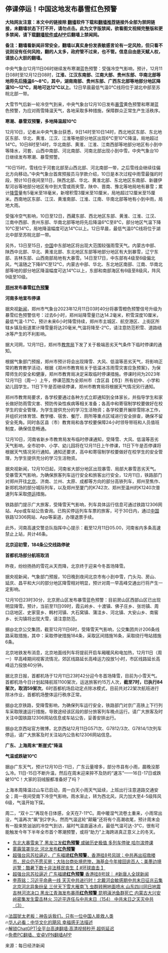  <!-- 面包屑导航 --> <h2>停课停运！中国这地发布暴雪红色预警</h2> <p class="notice"><b>大陆网友注意：本文中的链接除 <a href="https://github.com/bannedbook/fanqiang" >翻墙</a>软件下载和<a href="https://github.com/killgcd/justmysocks/blob/master/README.md">翻墙推荐</a>链接外全部为禁网链接，未翻墙状态下打不开，请勿点击。此为文字版禁闻，欲看图文视频完整版和更多禁闻，请下载<a href="https://github.com/bannedbook/fanqiang">翻墙软件或APP</a>后翻墙上禁闻网。</p><p>备注：翻墙看新闻非常安全，翻墙以真实身份发表敏感言论有一定风险，但只看不说则没有任何风险，翻的人太多，政府管不过来，也不管。信息自由是天赋人权，请放心大胆的翻墙。</b></p>  <div class="entry"> <p>中央气象台12月11日06时继续发布寒潮蓝色预警：受强冷空气影响，预计，12月11日08时至12月12日08时，<strong>江淮、江汉东南部、江南大部、贵州东部、华南北部等地将先后<a href="https://www.bannedbook.org/bnews/tag/%E9%99%8D%E6%B8%A9/" class="st_tag internal_tag" rel="tag" title="标签 降温 下的日志">降温</a>6～8℃，其中，湖南南部、贵州东部、广西东北部等地部分地区降温10～12℃，局地可达12℃以上</strong>。12日早晨最低气温0℃线将位于湖北中部至苏皖北部一带。</p> <p>大雪节气后新一轮冷空气到来，中央气象台12月10日发布<a href="https://www.bannedbook.org/bnews/tag/%E6%9A%B4%E9%9B%AA/" class="st_tag internal_tag" rel="tag" title="标签 暴雪 下的日志">暴雪</a>黄色预警和寒潮蓝色预警，为应对雨雪降温天气，各地采取多种措施，保障群众正常生产生活秩序。</p> <p><strong>寒潮、暴雪双预警，</strong><strong>多地降温超10℃</strong></p> <p>12月10日，记者从中央气象台获悉，9日14时至10日14时，西北地区东部、东北地区东部、华北、黄淮、江汉、江淮等地部分地区出现6℃至10℃降温，局地超过14℃。10日8时至14时，华北南部、黄淮、江淮、江南西部等地部分地区有小到中等降水，河套、山西中南部、河北南部、河南北部出现小到中雪。中央气象台10日继续发布寒潮、暴雪预警。</p> <p>“10日15时，雪线位于河套北部至山西北部、河北南部一带，之后雪线会继续往偏北方向移动。”中央气象台首席预报员马学款介绍，10日是本次过程中雨雪最强的时段，预计10日夜间至11日，陕西北部、华北、黄淮北部、东北地区东南部、新疆伊犁河谷等地部分地区有中到大雪或雨夹雪，陕中、晋南、豫北等地局地有暴雪；累计<a href="https://www.bannedbook.org/bnews/tag/%E9%99%8D%E9%9B%AA/" class="st_tag internal_tag" rel="tag" title="标签 降雪 下的日志">降雪</a>量有5毫米至18毫米，新增积雪3厘米至10厘米，局地超过12厘米至15厘米。西南地区东部、江汉、黄淮南部、江淮、江南、华南北部等地有小到中雨，局地大雨。</p> <p>受强冷空气影响，10日至12日，西藏东部、西北地区东部、黄淮、江淮、江汉、江南中西部、贵州东部、华南北部等地将先后降温6℃至8℃，部分地区气温下降10℃至14℃，局地降温幅度可达14℃以上。12日早晨，最低气温0℃线将位于湖北中部至苏皖北部一带。</p> <p>另外，13日至15日，<span class='wp_keywordlink_affiliate'><a href="https://www.bannedbook.org/" title="中国" target="_blank">中国</a></span>中东部地区将出现大范围较强雨雪天气。内蒙古中部、陕西中北部、华北、黄淮北部、东北地区东部等地部分地区有大到暴雪，辽宁东部、吉林东部、山西南部局地有大暴雪。14日至17日，中东部有4级至6级偏北风，气温随之下降8℃至12℃，内蒙古中部、华北、东北地区南部、江南、华南北部等地的部分地区降温幅度可达14℃以上，东部和南部海区有6级至8级风，阵风9级至10级。</p> <p><strong><a href="https://www.bannedbook.org/bnews/tag/%e9%83%91%e5%b7%9e/" class="st_tag internal_tag" rel="tag" title="标签 郑州 下的日志">郑州</a>发布暴雪<a href="https://www.bannedbook.org/bnews/tag/%E7%BA%A2%E8%89%B2%E9%A2%84%E8%AD%A6/" class="st_tag internal_tag" rel="tag" title="标签 红色预警 下的日志">红色预警</a></strong></p> <p><strong>河南多地宣布停课</strong></p> <p>据央视<span class='wp_keywordlink_affiliate'><a href="https://www.bannedbook.org/" title="新闻">新闻</a></span>，郑州市气象台2023年12月11日03时40分将暴雪橙色预警信号升级为暴雪红色预警信号：过去6小时，郑州站降雪量已达14.2毫米，积雪深度10厘米，最低气温-1.1℃，预计未来6小时降雪持续，郑州市主城区、航空港区、上街区所辖乡镇及街道累计降雪量将达20毫米,气温将降至-2℃，请注意防范积雪、道路结冰等产生的不利影响。</p> <p>据大河网，12月11日，郑州市<a href="https://www.bannedbook.org/bnews/tag/%E6%95%99%E8%82%B2%E5%B1%80/" class="st_tag internal_tag" rel="tag" title="标签 教育局 下的日志">教育局</a>下发了关于极端恶劣天气条件下临时停课的通知。</p> <p>根据气象部门预报，郑州市预计将会出现降雪、大风、低温等恶劣天气，将影响正常的教育教学活动，根据《郑州市教育局关于低温冰冻雨雪灾害应急预案》，为保障师生的安全和健康，郑州市教育局决定采取临时停课措施。停课时间为2023年12月11日（周一）上午，停课范围为全郑州市（含区县【市】）所有初中、小学和幼儿园学生。11日下午是否继续停课，郑州市教育局将根据天气情况另行通知。</p> <p>郑州市教育局要求，各学校要通过各种方式立即通知到全体家长，并指导学生和家长做好防雨雪灾害、预防传染性疾病等相关准备；各高中和寄宿制学校要做好在校学生的安全管理，为学生提供充分的学习生活物资；各学校要开展除雪除冰工作，并组织对体育馆、教学楼、宿舍、餐厅、厕所等重点区域进行安全排查，确保不留安全死角。同时各区县（市）教育局和各学校要保障24小时领导带班和人员值班制度，确保信息畅通。</p> <p>12月10日，河南省新乡市教育局发布临时停课通知，受降雪、大风、低温等恶劣天气影响，全市初中、小学、幼儿园将在12月11日上午停课，11日下午是否停课将根据天气情况另行通知。通知还要求，高中和寄宿制学校要做好在校学生的安全管理，为学生提供充分的学习生活物资。</p> <p>据央视新闻，12月10日起，河南省大部分地区出现暴雪、局部大暴雪恶劣天气。受暴雪天气影响，为确保旅客列车运行安全和旅客出行安全，12月11日，铁路部门对郑州开往<a href="https://www.bannedbook.org/bnews/tag/%e5%8c%97%e4%ba%ac/" class="st_tag internal_tag" rel="tag" title="标签 北京 下的日志">北京</a>、济南、兰州、太原、成都等方向的部分高铁列车，郑州至焦作、新郑机场的部分城际列车，以及郑州至厦门的K742次、郑州至温州的K1240次普速列车采取<a href="https://www.bannedbook.org/bnews/tag/%E5%81%9C%E8%BF%90/" class="st_tag internal_tag" rel="tag" title="标签 停运 下的日志">停运</a>措施。</p> <p>铁路部门提示广大旅客，受降雪天气影响，列车具体运行信息可通过铁路12306网站、App或车站公告查询。已购买停运列车车票的旅客，可于30日内，通过<a href="https://www.bannedbook.org/bnews/tag/%E4%B8%AD%E5%9B%BD/" class="st_tag internal_tag" rel="tag" title="标签 中国 下的日志">中国</a>铁路12306网站、App等渠道，办理退票手续。</p>  <p>此外，河南高速交警总队指挥中心提示：截至12月11日05.00，河南省内多条高速禁止上站，共计46条。</p> <p><strong>北京迎初雪，184条公交线路停驶</strong></p> <p><strong>首都机场部分航班取消</strong></p> <p>昨夜，纷纷扬扬的雪花从天而降，北京终于迎来今冬首场降雪。</p> <p>据央视新闻，气象部门预报，10日晚到夜间北京市有小到中雪，门头沟、房山、延庆、昌平和大兴的部分地区降雪相对明显，预计对周一早高峰交通出行将产生一定影响。</p> <p>12月10日23时30分，北京房山区发布暴雪蓝色预警：目前房山区西部山区已出现明显降雪。预计，当前至11日09时，霞云岭乡、十渡镇、佛子庄乡、张坊镇、周口店地区、史家营乡、韩村河镇、大石窝镇、蒲洼乡、河北镇、大安山乡、南窖乡、长沟镇将出现大雪，请注意防范。</p> <p>据@北京公交集团，截至12月11日6时，受降雪天气影响，公交集团共计206条线路采取措施，其中：采取停驶措施184条，采取区间措施16条，采取绕行甩站措施6条。</p> <p>北京地铁发布消息，北京地面线列车将提前开启车厢暖风和电加热，12月11日（周一）早高峰期间视客流情况，郊区线路延长高峰运力投放1小时，市区线路延长高峰运力投放40分钟。</p>  <p>据北京日报，首都机场于12月11日23时42分迎今冬首场降雪，目前为小雪天气。首都机场今日计划起降航班1100架次，运送旅客约15万人次，<strong>截至7时，已执行84架次，取消59架次</strong>。6时首都机场启动定点除冰模式，目前共对22架次航班进行除冰作业，首都机场整体运行秩序正常。</p> <p>据@北京铁路，受降雪影响，为确保列车运行安全，铁路部门对京广高铁上下行列车采取限速运行措施，导致途经该区段的部分旅客列车晚点运行。请广大旅客及时关注中国铁路12306网站信息或车站公告，妥善安排出行。</p> <p>据@北京西站官方微博，北京西站12月11日G571次、G7812/3次、G7814/1次列车停运，请广大旅客及时关注站内公告和12306网站信息。</p> <p><strong>广东、上海周末“断崖式”降温</strong></p> <p><strong>气温或跌破10℃</strong></p> <p>据@广东天气，预计12月10日-11日，广东云量增多，部分市县有小雨，晨晚没那么冷。11日-15日不断升温，然后在周末迎来猝不及防的“速冻”——16日-17日或跌破10℃！大家的羽绒服都准备好了吗？</p> <p>上海本周降温过山车已启动，周一白天小雨天气延续，上班出行注意道路交通安全；周一夜间受南下冷空气影响，雨水渐止，转为西北风，风力加大至4-5级阵风6级，气温开始下探。</p> <p>周二，“双十二”再现冬日体感，全天在7-11℃。周中暖湿气流卷土重来，小雨常出没，气温再次“飙”到2字头。然而气温这轮“颠簸”还将有个高潮收尾，预计周末会有一股来势汹汹的冷空气到访，届时气温直逼冰点，最低气温可达-3℃，很有可能触发今年下半年全市首个寒潮预警，或将“助力”上海跨进真正意义上的冬天。</p>  <!--<div id="taboola-mid-1"></div>--><ul class='op-related-articles' title='相关阅读'> <li><a href='https://www.bannedbook.org/bnews/baitai/20231106/1957287.html' target='_blank'>东北大暴雪来了 黑龙江发<b>红色预警</b> 或破历史极值 多列车停驶 哈尔滨停课</a></li> <li><a href='https://www.bannedbook.org/bnews/bannedvideo/20231102/1955777.html' target='_blank'>雾霾笼罩华北 河北发布<b>红色预警</b></a></li> <li><a href='https://www.bannedbook.org/bnews/bannedvideo/20230902/1928331.html' target='_blank'>超强台风苏拉逼近，广东福建<b>红色预警</b>，香港挂8号风球；中共再出招救楼市，民众仍不愿买房；大陆台商处境悲惨，海基会今年接回逾百人；美墨边境巡警：酷暑下数十非法移民丧生【 #环球直击 】</a></li> <li><a href='https://www.bannedbook.org/bnews/bannedvideo/20230902/1928249.html' target='_blank'>超强台风苏拉逼近 广东福建<b>红色预警</b> 香港挂8号球｜ #新唐人全球新闻</a></li> <li><a href='https://www.bannedbook.org/bnews/comments/20230811/1918717.html' target='_blank'>李燕铭：习近平命悬一线 天灭中共进行时！北戴河会敏感期中共末日征兆云集 北京河北异象纷呈 三伏天下雪大雁南飞 虫群转圈地面喷水 山东四川同日地震 吉林河流决口 黑龙江青海发布暴雨<b>红色预警</b> 昆明滇池鱼群死亡 内蒙古大兴安岭密集发生雷击林火 习近平连任与中共末日（154） 中共末日之天灭中共（3）</a></li> </ul> <p class="texttj"> 🔥<a href="https://www.bannedbook.org/bnews/ssgc/20230219/1850782.html" target="_blank">法国犹太老板：神告诉我们，只有一位中国人能救人类</a><br/> 🔥<a href="https://www.bannedbook.org/bnews/comments/20220220/1694796.html" target="_blank">华人必看：中华文化的飓风 幸福感无法描述</a><br/> 🔥<a href="https://github.com/bannedbook/fanqiang/wiki/V2ray%E6%9C%BA%E5%9C%BA" target="_blank">解锁ChatGPT|全平台高速翻墙:高清视频秒开,超低延迟</a><br/> 🔥<a href="https://github.com/bannedbook/fanqiang/wiki/%E7%A6%81%E9%97%BB%E7%BD%91%E5%AE%89%E5%8D%93%E7%BF%BB%E5%A2%99%E6%96%B0%E9%97%BBAPP" target="_blank">免费PC翻墙、安卓VPN翻墙APP</a><br/> </p><p class="src-info">来源：每日经济新闻 </p><a name='sharetosocial'></a> <div style="margin-bottom:5px;padding-bottom:5px;clear:both"> <div id="archive-pix-1" class="banner-ads"> <!-- AuctionX Display platform tag START --> <div id="27602x728x90x621x_ADSLOT1" clicktrack="%%CLICK_URL_ESC%%"></div>  <!-- AuctionX Display platform tag END --> </div> <div id="archive-pix-2" class="banner-ads"> <!-- AuctionX Display platform tag START --> <div id="27556x300x250x621x_ADSLOT1" clicktrack="%%CLICK_URL_ESC%%" style="margin:0 auto;text-align:center"></div>  <!-- AuctionX Display platform tag END --> </div> </div>  <div id="archive-pix-1" class="banner-ads"> <!-- AuctionX Display platform tag START --> <div id="27603x728x90x621x_ADSLOT1" clicktrack="%%CLICK_URL_ESC%%"></div>  <!-- AuctionX Display platform tag END --> </div> </div><!--END ENTRY--> 